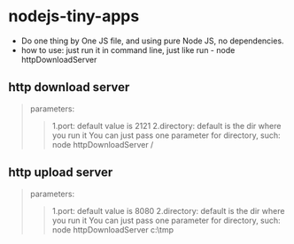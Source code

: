 # nodejs-tiny-apps
- Do one thing by One JS file, and using pure Node JS, no dependencies. 
- how to use: just run it in command line, just like run - node httpDownloadServer

## http download server
> parameters: 
>>  1.port: default value is 2121
>> 2.directory: default is the dir where you run it
> You can just pass one parameter for directory, such: node httpDownloadServer /

## http upload server
> parameters: 
>> 1.port: default value is 8080
>> 2.directory: default is the dir where you run it
> You can just pass one parameter for directory, such: node httpDownloadServer c:\tmp
